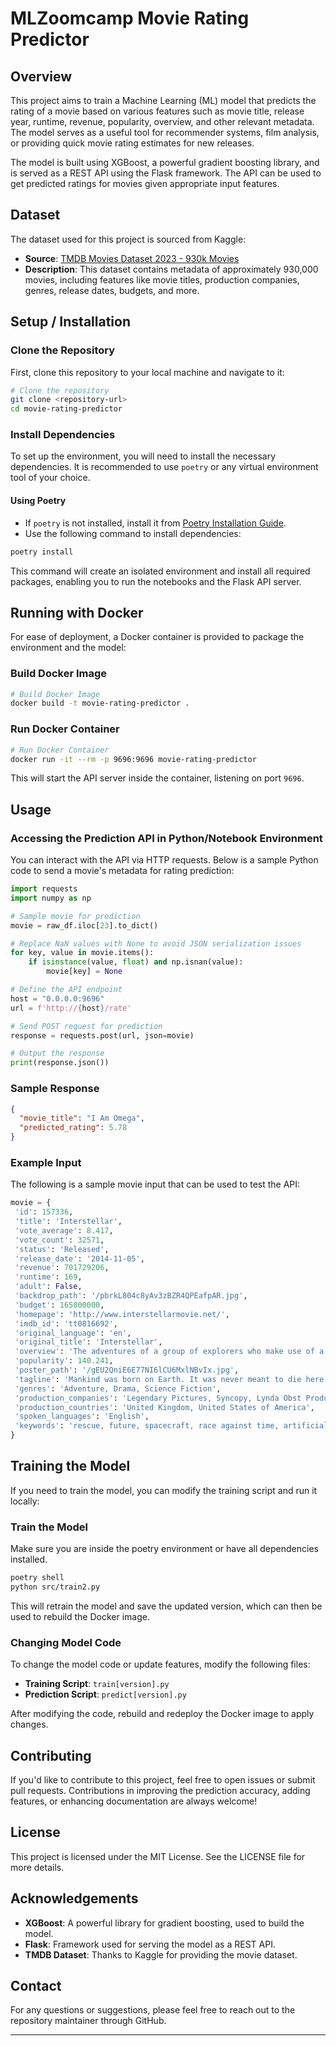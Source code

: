 # MLZoomcamp Movie Rating Predictor

## Overview

This project aims to train a Machine Learning (ML) model that predicts the rating of a movie based on various features such as movie title, release year, runtime, revenue, popularity, overview, and other relevant metadata. The model serves as a useful tool for recommender systems, film analysis, or providing quick movie rating estimates for new releases.

The model is built using XGBoost, a powerful gradient boosting library, and is served as a REST API using the Flask framework. The API can be used to get predicted ratings for movies given appropriate input features.

## Dataset

The dataset used for this project is sourced from Kaggle:

- **Source**: [TMDB Movies Dataset 2023 - 930k Movies](https://www.kaggle.com/datasets/asaniczka/tmdb-movies-dataset-2023-930k-movies)
- **Description**: This dataset contains metadata of approximately 930,000 movies, including features like movie titles, production companies, genres, release dates, budgets, and more.

## Setup / Installation

### Clone the Repository
First, clone this repository to your local machine and navigate to it:
```bash
# Clone the repository
git clone <repository-url>
cd movie-rating-predictor
```

### Install Dependencies
To set up the environment, you will need to install the necessary dependencies. It is recommended to use `poetry` or any virtual environment tool of your choice.

#### Using Poetry
- If `poetry` is not installed, install it from [Poetry Installation Guide](https://python-poetry.org/docs/).
- Use the following command to install dependencies:

```bash
poetry install
```

This command will create an isolated environment and install all required packages, enabling you to run the notebooks and the Flask API server.

## Running with Docker

For ease of deployment, a Docker container is provided to package the environment and the model:

### Build Docker Image
```bash
# Build Docker Image
docker build -t movie-rating-predictor .
```

### Run Docker Container
```bash
# Run Docker Container
docker run -it --rm -p 9696:9696 movie-rating-predictor
```

This will start the API server inside the container, listening on port `9696`.

## Usage

### Accessing the Prediction API in Python/Notebook Environment
You can interact with the API via HTTP requests. Below is a sample Python code to send a movie's metadata for rating prediction:

```python
import requests
import numpy as np

# Sample movie for prediction
movie = raw_df.iloc[23].to_dict()

# Replace NaN values with None to avoid JSON serialization issues
for key, value in movie.items():
    if isinstance(value, float) and np.isnan(value):
        movie[key] = None

# Define the API endpoint
host = "0.0.0.0:9696"
url = f'http://{host}/rate'

# Send POST request for prediction
response = requests.post(url, json=movie)

# Output the response
print(response.json())
```

### Sample Response
```json
{
  "movie_title": "I Am Omega",
  "predicted_rating": 5.78
}
```

### Example Input
The following is a sample movie input that can be used to test the API:

```python
movie = {
 'id': 157336,
 'title': 'Interstellar',
 'vote_average': 8.417,
 'vote_count': 32571,
 'status': 'Released',
 'release_date': '2014-11-05',
 'revenue': 701729206,
 'runtime': 169,
 'adult': False,
 'backdrop_path': '/pbrkL804c8yAv3zBZR4QPEafpAR.jpg',
 'budget': 165000000,
 'homepage': 'http://www.interstellarmovie.net/',
 'imdb_id': 'tt0816692',
 'original_language': 'en',
 'original_title': 'Interstellar',
 'overview': 'The adventures of a group of explorers who make use of a newly discovered wormhole to surpass the limitations on human space travel and conquer the vast distances involved in an interstellar voyage.',
 'popularity': 140.241,
 'poster_path': '/gEU2QniE6E77NI6lCU6MxlNBvIx.jpg',
 'tagline': 'Mankind was born on Earth. It was never meant to die here.',
 'genres': 'Adventure, Drama, Science Fiction',
 'production_companies': 'Legendary Pictures, Syncopy, Lynda Obst Productions',
 'production_countries': 'United Kingdom, United States of America',
 'spoken_languages': 'English',
 'keywords': 'rescue, future, spacecraft, race against time, artificial intelligence (a.i.), nasa, time warp, dystopia, expedition, space travel, wormhole, famine, black hole, quantum mechanics, family relationships, space, robot, astronaut, scientist, single father, farmer, space station, curious, space adventure, time paradox, thoughtful, time-manipulation, father daughter relationship, 2060s, cornfield, time manipulation, complicated'
}
```

## Training the Model

If you need to train the model, you can modify the training script and run it locally:

### Train the Model
Make sure you are inside the poetry environment or have all dependencies installed.

```bash
poetry shell
python src/train2.py
```

This will retrain the model and save the updated version, which can then be used to rebuild the Docker image.

### Changing Model Code
To change the model code or update features, modify the following files:
- **Training Script**: `train[version].py`
- **Prediction Script**: `predict[version].py`

After modifying the code, rebuild and redeploy the Docker image to apply changes.

## Contributing
If you'd like to contribute to this project, feel free to open issues or submit pull requests. Contributions in improving the prediction accuracy, adding features, or enhancing documentation are always welcome!

## License
This project is licensed under the MIT License. See the LICENSE file for more details.

## Acknowledgements
- **XGBoost**: A powerful library for gradient boosting, used to build the model.
- **Flask**: Framework used for serving the model as a REST API.
- **TMDB Dataset**: Thanks to Kaggle for providing the movie dataset.

## Contact
For any questions or suggestions, please feel free to reach out to the repository maintainer through GitHub.

---

